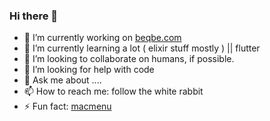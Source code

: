 ### Hi there 👋

- 🔭 I’m currently working on [beqbe.com](https://beqbe.com)
- 🌱 I’m currently learning a lot ( elixir stuff mostly ) || flutter 
- 👯 I’m looking to collaborate on humans, if possible.
- 🤔 I’m looking for help with code
- 💬 Ask me about ....
- 📫 How to reach me: follow the white rabbit  
- ⚡ Fun fact: [macmenu](https://mcdonalds.es/productos/mcmenu)
